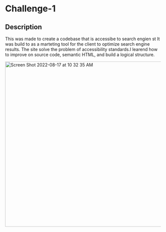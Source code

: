 # Challenge-1

## Description

This was made to create a codebase that is accessibe to search engien st
It was build to as a marteting tool for the client to optimize search engine results.
The site solve the problem of accessibility standards.I learend how to improve on source code, semantic HTML, and build a logical structure.


<img width="533" alt="Screen Shot 2022-08-17 at 10 32 35 AM" src="https://user-images.githubusercontent.com/104331199/185197841-819bc221-9b63-4e0f-a147-b44ae6f47f40.png">


